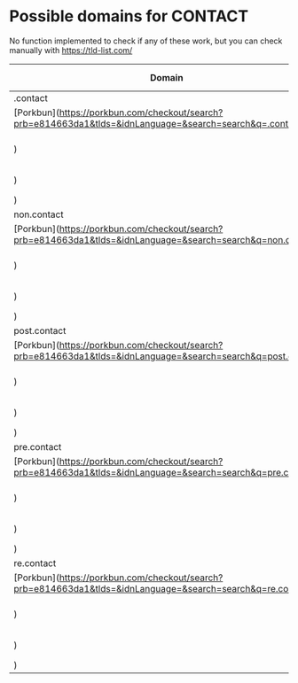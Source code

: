 # Possible domains for CONTACT

No function implemented to check if any of these work, but you can check manually with https://tld-list.com/

| Domain | Porkbun | NameCheap | Google Domains |
|---|---|---|---|
| .contact | [Porkbun](https://porkbun.com/checkout/search?prb=e814663da1&tlds=&idnLanguage=&search=search&q=.contact) | [Namecheap](https://www.namecheap.com/domains/registration/results/?domain=.contact) | [Google](https://domains.google.com/registrar/search?searchTerm=.contact) |
| non.contact | [Porkbun](https://porkbun.com/checkout/search?prb=e814663da1&tlds=&idnLanguage=&search=search&q=non.contact) | [Namecheap](https://www.namecheap.com/domains/registration/results/?domain=non.contact) | [Google](https://domains.google.com/registrar/search?searchTerm=non.contact) |
| post.contact | [Porkbun](https://porkbun.com/checkout/search?prb=e814663da1&tlds=&idnLanguage=&search=search&q=post.contact) | [Namecheap](https://www.namecheap.com/domains/registration/results/?domain=post.contact) | [Google](https://domains.google.com/registrar/search?searchTerm=post.contact) |
| pre.contact | [Porkbun](https://porkbun.com/checkout/search?prb=e814663da1&tlds=&idnLanguage=&search=search&q=pre.contact) | [Namecheap](https://www.namecheap.com/domains/registration/results/?domain=pre.contact) | [Google](https://domains.google.com/registrar/search?searchTerm=pre.contact) |
| re.contact | [Porkbun](https://porkbun.com/checkout/search?prb=e814663da1&tlds=&idnLanguage=&search=search&q=re.contact) | [Namecheap](https://www.namecheap.com/domains/registration/results/?domain=re.contact) | [Google](https://domains.google.com/registrar/search?searchTerm=re.contact) |
